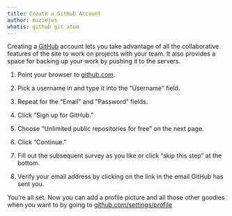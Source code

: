 ```yaml
---
title: Create a GitHub Account
author: muziejus
whatis: github git atom
---
```


Creating a [GitHub](/whatis/github) account lets you take advantage of all the
collaborative features of the site to work on projects with your team. It also
provides a space for backing up your work by pushing it to the servers.

1. Point your browser to [github.com](https://github.com).

1. Pick a username in and type it into the “Username” field.

1. Repeat for the “Email” and “Password” fields.

1. Click “Sign up for GitHub.”

1. Choose “Unlimited public repositories for free” on the next page.

1. Click “Continue.”

1. Fill out the subsequent survey as you like or click “skip this step” at the
   bottom.

1. Verify your email address by clicking on the link in the email GitHub has
   sent you.

You’re all set. Now you can add a profile picture and all those other goodies
when you want to by going to
[github.com/settings/profile](https://github.com/settings/profile)
